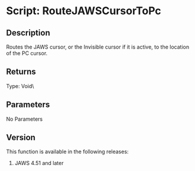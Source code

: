 # Script: RouteJAWSCursorToPc

## Description

Routes the JAWS cursor, or the Invisible cursor if it is active, to the
location of the PC cursor.

## Returns

Type: Void\

## Parameters

No Parameters

## Version

This function is available in the following releases:

1.  JAWS 4.51 and later
